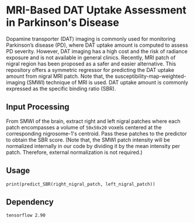 # MRI-Based DAT Uptake Assessment in Parkinson's Disease
Dopamine transporter (DAT) imaging is commonly used for monitoring Parkinson’s disease (PD), where DAT uptake amount is computed to assess PD severity. However, DAT imaging has a high cost and the risk of radiance exposure and is not available in general clinics. Recently, MRI patch of nigral region has been proposed
as a safer and easier alternative. 
This repository offers a symmetric regressor for predicting the DAT uptake amount from nigral MRI patch.
Note that, the susceptibility-map-weighted-imaging (SMWI) technique of MRI is used.
DAT uptake amount is commonly expressed as the specific binding ratio (SBR).

## Input Processing ##
From SMWI of the brain, extract right and left nigral patches where each patch encompasses a volume of `50x50x20` voxels centered at the corresponding nigrosome-1's centroid.
Pass these patches to the predictor to obtain the SBR score.
(Note that, the SMWI patch intensity will be normalized internally in our code by dividing it by the mean intensity per patch. Therefore, external normalization is not required.)

## Usage ##
`print(predict_SBR(right_nigral_patch, left_nigral_patch))`

## Dependency ##
`tensorflow 2.90`
